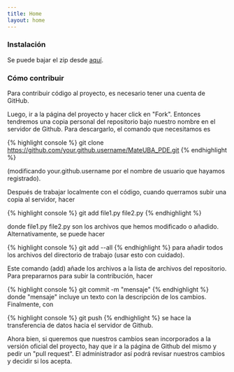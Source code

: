 ```yaml
---
title: Home
layout: home
---
```


### Instalación

Se puede bajar el zip desde [aquí](https://github.com/mascondosa/MateUBA_PDE/archive/main.zip).

### Cómo contribuir

Para contribuir código al proyecto, es necesario tener una cuenta de GitHub.

Luego, ir a la página del proyecto y hacer click en "Fork". Entonces
tendremos una copia personal del repositorio bajo nuestro nombre en el servidor
de Github. Para descargarlo, el comando que necesitamos es 

{% highlight console %}
git clone https://github.com/your.github.username/MateUBA_PDE.git
{% endhighlight %}

(modificando your.github.username por el nombre de usuario que hayamos registrado).

Después de trabajar localmente con el código, cuando querramos subir una copia al servidor, hacer

{% highlight console %}
git add file1.py file2.py
{% endhighlight %}

donde file1.py file2.py son los archivos que hemos modificado o añadido. Alternativamente,
se puede hacer

{% highlight console %}
git add --all
{% endhighlight %}
para añadir todos los archivos del directorio de trabajo (usar esto con cuidado).

Este comando (add) añade los archivos a la lista de archivos del repositorio. Para prepararnos para subir
la contribución, hacer

{% highlight console %}
git commit -m "mensaje"
{% endhighlight %}
donde "mensaje" incluye un texto con la descripción de los cambios. Finalmente, con

{% highlight console %}
git push
{% endhighlight %}
se hace la transferencia de datos hacia el servidor de Github.

Ahora bien, si queremos que nuestros cambios sean incorporados a la versión oficial del proyecto, hay que ir a la
página de Github del mismo y pedir un "pull request". El administrador así podrá revisar nuestros cambios
y decidir si los acepta.
